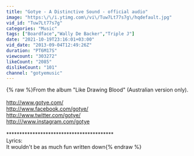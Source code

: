 ```yaml
---
title: "Gotye - A Distinctive Sound - official audio"
image: "https:\/\/i.ytimg.com\/vi\/Tuw7Lt77s7g\/hqdefault.jpg"
vid_id: "Tuw7Lt77s7g"
categories: "Music"
tags: ["Boardface","Wally De Backer","Triple J"]
date: "2021-10-19T23:16:01+03:00"
vid_date: "2013-09-04T12:49:26Z"
duration: "PT6M17S"
viewcount: "303272"
likeCount: "2085"
dislikeCount: "101"
channel: "gotyemusic"
---
```

{% raw %}From the album &quot;Like Drawing Blood&quot; (Australian version only).<br /><br /><a rel="nofollow" target="blank" href="http://www.gotye.com/">http://www.gotye.com/</a><br /><a rel="nofollow" target="blank" href="http://www.facebook.com/gotye/">http://www.facebook.com/gotye/</a><br /><a rel="nofollow" target="blank" href="http://www.twitter.com/gotye/">http://www.twitter.com/gotye/</a><br /><a rel="nofollow" target="blank" href="http:///www.instagram.com/gotye">http:///www.instagram.com/gotye</a><br /><br />*****************************************<br />Lyrics:<br />It wouldn't be as much fun written down{% endraw %}
